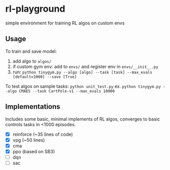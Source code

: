 # rl-playground

simple environment for training RL algos on custom envs

## Usage

To train and save model:

1. add algo to `algos/`
2. if custom gym env: add to `envs/` and register env in `envs/__init__.py`
3. run: `python tinygym.py --algo [algo] --task [task] --max_evals [default=1000] --save [True]`

To test algos on sample tasks: `python unit_test.py`
ex. `python tinygym.py --algo CMAES --task CartPole-v1 --max_evals 10000`

## Implementations

Includes some basic, minimal implements of RL algos, converges to basic controls tasks in <1000 episodes.

- [x] reinforce (~35 lines of code)
- [x] vpg (~50 lines)
- [x] cma
- [x] ppo (based on SB3)
- [ ] dqn
- [ ] sac
